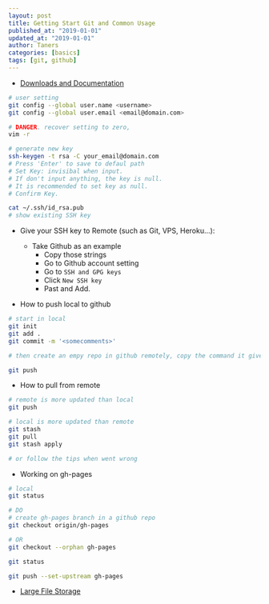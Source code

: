 ```yaml
---
layout: post
title: Getting Start Git and Common Usage
published_at: "2019-01-01"
updated_at: "2019-01-01"
author: Taners
categories: [basics]
tags: [git, github]
---
```


- [Downloads and Documentation](https://git-scm.com/)

```bash
# user setting
git config --global user.name <username>
git config --global user.email <email@domain.com>

# DANGER. recover setting to zero, 
vim -r

# generate new key
ssh-keygen -t rsa -C your_email@domain.com  
# Press 'Enter' to save to defaul path
# Set Key: invisibal when input.
# If don't input anything, the key is null.
# It is recommended to set key as null.
# Confirm Key.

cat ~/.ssh/id_rsa.pub
# show existing SSH key
```

- Give your SSH key to Remote (such as Git, VPS, Heroku...):
  - Take Github as an example
    - Copy those strings
    - Go to Github account setting
    - Go to `SSH and GPG keys`
    - Click `New SSH key`
    - Past and Add.

- How to push local to github

```bash
# start in local
git init
git add .
git commit -m '<somecomments>'

# then create an empy repo in github remotely, copy the command it gives you

git push
```

- How to pull from remote

```bash
# remote is more updated than local
git push

# local is more updated than remote
git stash
git pull
git stash apply

# or follow the tips when went wrong
```

- Working on gh-pages

```bash
# local
git status

# DO
# create gh-pages branch in a github repo
git checkout origin/gh-pages

# OR
git checkout --orphan gh-pages

git status

git push --set-upstream gh-pages
```

- [Large File Storage](https://packagecloud.io/github/git-lfs/install)